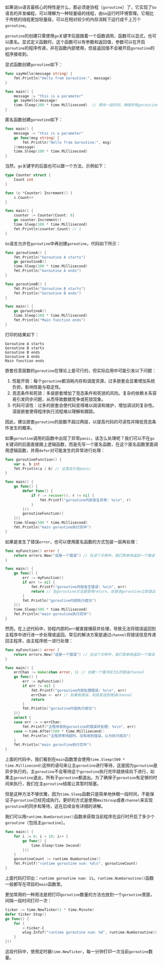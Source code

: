 如果说`Go`语言最核心的特性是什么，那必须是协程（`goroutine`）了，它实现了`Go`语言的并发编程，可以理解为一种轻量级的线程，由`Go`运行时环境管理。它相比于传统的线程更加轻量级，可以在相对较少的内存消耗下运行成千上万个`goroutine`。

`goroutine`的创建只需使用`go`关键字后面跟着一个函数调用，函数可以显式，也可以匿名。显式定义函数时，这个函数可以有参数和返回值，参数可以在开启`goroutine`的程序传递，并在函数内部使用，但是返回值不会被开启`goroutine`的程序接收到。

显式函数创建`goroutine`如下：

```go
func sayHello(message string) {
    fmt.Println("Hello from Goroutine:", message)
}

func main() {
    message := "this is a parameter"
    go sayHello(message)
    time.Sleep(100 * time.Millisecond)  // 等待一段时间，确保所有goroutine执行完成
}
```

匿名函数创建`goroutine`如下：

```go
func main() {
    message := "this is a parameter"
    go func(msg string) {
        fmt.Println("Hello from Goroutine:", msg)
    }(message)
    time.Sleep(100 * time.Millisecond)
}
```

当然，`go`关键字的后面也可以跟一个方法，示例如下：

```go
type Counter struct {
	Count int
}

func (c *Counter) Increment() {
	c.Count++
}

func main() {
	counter := Counter{Count: 0}
	go counter.Increment()
	time.Sleep(100 * time.Millisecond)
	fmt.Println(counter.Count) // 1
}
```

`Go`语言允许在`goroutine`中再创建`goroutine`，代码如下所示：

```go
func goroutineA() {
	fmt.Println("Goroutine A starts")
	go goroutineB()
	time.Sleep(100 * time.Millisecond)
	fmt.Println("Goroutine A ends")
}

func goroutineB() {
	fmt.Println("Goroutine B starts")
	fmt.Println("Goroutine B ends")
}

func main() {
	go goroutineA()
	time.Sleep(200 * time.Millisecond)
	fmt.Println("Main function ends")
}
```

打印的结果如下：

```
Goroutine A starts
Goroutine B starts
Goroutine B ends
Goroutine A ends
Main function ends
```

嵌套任意层数的`goroutine`在理论上是可行的，但实际应用中可能引发以下问题：

1. 性能开销：每个`goroutine`都消耗内存和调度资源，过多嵌套会显著增加系统负担，影响性能与稳定性。
2. 竞态条件和死锁：多层嵌套增加了竞态条件和死锁的风险。复杂的依赖关系容易引发同步问题，从而导致数据竞争或死锁现象。
3. 代码可读性：过多的嵌套会使代码变得难以阅读和维护，增加调试的复杂性。深层嵌套使得程序执行流程难以理解和跟踪。

因此，建议嵌套`goroutine`的层数不超过两层，以提高代码的可读性并降低竞态条件发生的概率。

如果`goroutine`调用的函数中出现了异常`panic`，该怎么处理呢？我们可以不在`go`关键词的后面直接跟上逻辑函数，而是先写一个匿名函数，在这个匿名函数里面调用逻辑函数，并用`defer`对可能发生的异常进行处理：

```go
func goroutineFunction() {
	var a, b int
	fmt.Println(a / b) // 这里会引发panic
}

func main() {
	go func() {
		defer func() {
            if r := recover(); r != nil {
                fmt.Printf("goroutine内部发生异常: %v\n", r)
            }
		}()
		goroutineFunction()
	}()
	time.Sleep(500 * time.Millisecond)
	fmt.Println("main goroutine执行完毕")
}
```

如果是发生了错误`error`，也可以使用匿名函数的方式包装一层再处理：

```go
func myFunction() error {
	return errors.New("这是一个错误") // 在这个示例中，我们简单地返回一个错误
}

func main() {
	go func() {
		err := myFunction()
		if err != nil {
			fmt.Printf("goroutine内部发生错误: %v\n", err)
			return // 在goroutine方法里使用return，会使该goroutine立即退出
		}
		fmt.Println("goroutine内部执行成功")
	}()
	time.Sleep(500 * time.Millisecond)
	fmt.Println("main goroutine执行完毕")
}
```

然而，在上述代码中，协程内部的`err`被直接捕获并处理，导致无法将错误返回到主程序中进行进一步处理或返回。常见的解决方案是通过`channel`将错误信息传递回主程序，由主程序统一进行处理：

```go
func myFunction() error {
	return errors.New("这是一个错误") // 在这个示例中，我们简单地返回一个错误
}

func main() {
	errChan := make(chan error, 1) // 创建一个缓冲区为1的错误channel
	go func() {
		err := myFunction()
		if err != nil {
			fmt.Printf("goroutine内部处理错误: %v\n", err)
			errChan <- err // 如果有错误，将其发送到错误channel
			return 
		}
		fmt.Println("goroutine内部执行成功")
	}()
	select {
	case err := <-errChan:
		fmt.Printf("主程序收到goroutine的错误并处理: %v\n", err)
	case <-time.After(500 * time.Millisecond):
		fmt.Println("主程序等待超时，没有收到错误，认为执行成功")
	}
	fmt.Println("main goroutine执行完毕")
}
```

上面的代码中，我们看到在`main`函数里会使用`time.Sleep(500 * time.Millisecond)`这样的语句来让主`goroutine`进行等待，这是因为`goroutine`是异步执行的，主`goroutine`不会等待这个`goroutine`执行完毕就继续向下进行，如果主`goroutine`退出，所有子`goroutine`都退出。为了确保子`goroutine`有足够的时间来执行，我们在主`goroutine`结尾让其暂时阻塞。

但是这种方法不够优雅，因为`time.Sleep`函数只是简单地休眠一段时间，不能保证子`goroutine`已经完成执行。更好的方式是使用`WaitGroup`或者`channel`来实现`goroutine`的同步和等待，这在后续会有详细的讲解。

我们可以用`runtime.NumGoroutine()`函数来获取当前程序在运行时开启了多少个`goroutine`（包括主`goroutine`）。

```go
func main() {
	for i := 0; i < 10; i++ {
		go func() {
			time.Sleep(time.Second)
		}()
	}
	goroutineCount := runtime.NumGoroutine()
	fmt.Printf("runtime goroutine num: %d\n", goroutineCount)
}
```

上面代码打印出：`runtime goroutine num: 11`。`runtime.NumGoroutine()`函数一般都写在项目的`main`函数里。

更加常用的一种用法是把打印`goroutine`数量的方法也放到一个`goroutine`里面，间隔一段时间打印一次：

```go
ticker := time.NewTicker(1 * time.Minute)
defer ticker.Stop()
go func() {
	for {
		<-ticker.C
        wlog.Infof("runtime goroutine num: %d", runtime.NumGoroutine()).Log()
	}
}()
```

这段代码中，使用定时器`time.NewTicker`，每一分钟打印一次当前`goroutine`数量。
